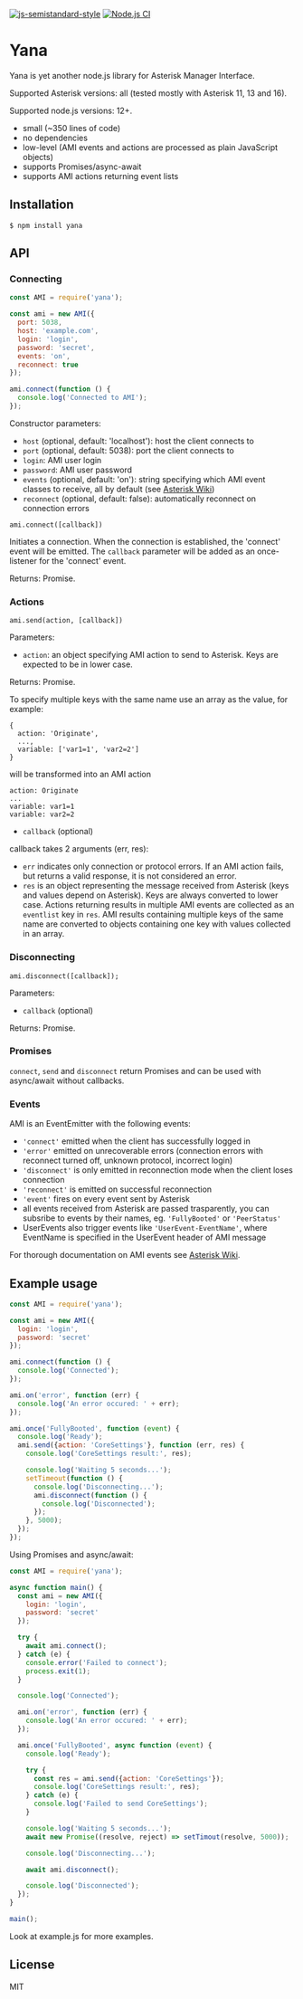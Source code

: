 [![js-semistandard-style](https://img.shields.io/badge/code%20style-semistandard-brightgreen.svg)](https://github.com/Flet/semistandard)
[![Node.js CI](https://github.com/ipoddubny/ya-node-asterisk/workflows/Node.js%20CI/badge.svg)](https://github.com/ipoddubny/ya-node-asterisk/actions)

# Yana

Yana is yet another node.js library for Asterisk Manager Interface.

Supported Asterisk versions: all (tested mostly with Asterisk 11, 13 and 16).

Supported node.js versions: 12+.

- small (~350 lines of code)
- no dependencies
- low-level (AMI events and actions are processed as plain JavaScript objects)
- supports Promises/async-await
- supports AMI actions returning event lists

## Installation
    $ npm install yana

## API

### Connecting

```js
const AMI = require('yana');

const ami = new AMI({
  port: 5038,
  host: 'example.com',
  login: 'login',
  password: 'secret',
  events: 'on',
  reconnect: true
});

ami.connect(function () {
  console.log('Connected to AMI');
});
```

Constructor parameters:

 * ``host`` (optional, default: 'localhost'): host the client connects to
 * ``port`` (optional, default: 5038): port the client connects to
 * ``login``: AMI user login
 * ``password``: AMI user password
 * ``events`` (optional, default: 'on'): string specifying which AMI event classes to receive, all by default (see [Asterisk Wiki](https://wiki.asterisk.org/wiki/display/AST/Asterisk+16+ManagerAction_Events))
 * ``reconnect`` (optional, default: false): automatically reconnect on connection errors

``
ami.connect([callback])
``

Initiates a connection. When the connection is established, the 'connect' event will be emitted.
The ``callback`` parameter will be added as an once-listener for the 'connect' event.

Returns: Promise.

### Actions

``
ami.send(action, [callback])
``

Parameters:

 * ``action``: an object specifying AMI action to send to Asterisk. Keys are expected to be in lower case.

Returns: Promise.

To specify multiple keys with the same name use an array as the value, for example:
```
{
  action: 'Originate',
  ...,
  variable: ['var1=1', 'var2=2']
}
```
will be transformed into an AMI action
```
action: Originate
...
variable: var1=1
variable: var2=2
```

 * ``callback`` (optional)

callback takes 2 arguments (err, res):
 - ``err`` indicates only connection or protocol errors. If an AMI action fails, but returns a valid response, it is not considered an error.
 - ``res`` is an object representing the message received from Asterisk (keys and values depend on Asterisk).
   Keys are always converted to lower case.
   Actions returning results in multiple AMI events are collected as an ``eventlist`` key in ``res``.
   AMI results containing multiple keys of the same name are converted to objects containing one key with values collected in an array.

### Disconnecting

``
ami.disconnect([callback]);
``

Parameters:

 * ``callback`` (optional)

Returns: Promise.

### Promises

``connect``, ``send`` and ``disconnect`` return Promises and can be used with async/await without callbacks.

### Events

AMI is an EventEmitter with the following events:
 * ``'connect'`` emitted when the client has successfully logged in
 * ``'error'`` emitted on unrecoverable errors (connection errors with reconnect turned off, unknown protocol, incorrect login)
 * ``'disconnect'`` is only emitted in reconnection mode when the client loses connection
 * ``'reconnect'`` is emitted on successful reconnection
 * ``'event'`` fires on every event sent by Asterisk
 * all events received from Asterisk are passed trasparently, you can subsribe to events by their names, eg. ``'FullyBooted'`` or ``'PeerStatus'``
 * UserEvents also trigger events like ``'UserEvent-EventName'``, where EventName is specified in the UserEvent header of AMI message

For thorough documentation on AMI events see [Asterisk Wiki](https://wiki.asterisk.org/wiki/display/AST/Asterisk+18+AMI+Events).

## Example usage
```js
const AMI = require('yana');

const ami = new AMI({
  login: 'login',
  password: 'secret'
});

ami.connect(function () {
  console.log('Connected');
});

ami.on('error', function (err) {
  console.log('An error occured: ' + err);
});

ami.once('FullyBooted', function (event) {
  console.log('Ready');
  ami.send({action: 'CoreSettings'}, function (err, res) {
    console.log('CoreSettings result:', res);

    console.log('Waiting 5 seconds...');
    setTimeout(function () {
      console.log('Disconnecting...');
      ami.disconnect(function () {
        console.log('Disconnected');
      });
    }, 5000);
  });
});
```

Using Promises and async/await:
```js
const AMI = require('yana');

async function main() {
  const ami = new AMI({
    login: 'login',
    password: 'secret'
  });

  try {
    await ami.connect();
  } catch (e) {
    console.error('Failed to connect');
    process.exit(1);
  }

  console.log('Connected');

  ami.on('error', function (err) {
    console.log('An error occured: ' + err);
  });

  ami.once('FullyBooted', async function (event) {
    console.log('Ready');

    try {
      const res = ami.send({action: 'CoreSettings'});
      console.log('CoreSettings result:', res);
    } catch (e) {
      console.log('Failed to send CoreSettings');
    }

    console.log('Waiting 5 seconds...');
    await new Promise((resolve, reject) => setTimout(resolve, 5000));

    console.log('Disconnecting...');

    await ami.disconnect();

    console.log('Disconnected');
  });
}

main();
```

Look at example.js for more examples.

## License

MIT
